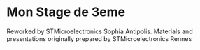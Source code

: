 # Mon Stage de 3eme

Reworked by STMicroelectronics Sophia Antipolis.
Materials and presentations originally prepared by STMicroelectronics Rennes
